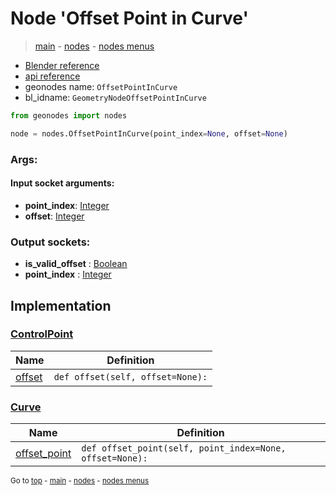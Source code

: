 # Node 'Offset Point in Curve'

> [main](../structure.md) - [nodes](nodes.md) - [nodes menus](nodes_menus.md)

- [Blender reference](https://docs.blender.org/manual/en/latest/modeling/geometry_nodes/curve_topology/offset_point_in_curve.html)
- [api reference](https://docs.blender.org/api/current/bpy.types.GeometryNodeOffsetPointInCurve.html)
- geonodes name: `OffsetPointInCurve`
- bl_idname: `GeometryNodeOffsetPointInCurve`

```python
from geonodes import nodes

node = nodes.OffsetPointInCurve(point_index=None, offset=None)
```

### Args:

#### Input socket arguments:

- **point_index**: [Integer](Integer.md)
- **offset**: [Integer](Integer.md)

### Output sockets:

- **is_valid_offset** : [Boolean](Boolean.md)
- **point_index** : [Integer](Integer.md)

## Implementation

### [ControlPoint](ControlPoint.md)

| Name | Definition |
|------|------------|
 | [offset](ControlPoint.md#offset) | `def offset(self, offset=None):` |

### [Curve](Curve.md)

| Name | Definition |
|------|------------|
 | [offset_point](Curve.md#offset_point) | `def offset_point(self, point_index=None, offset=None):` |

<sub>Go to [top](#node-Offset-Point-in-Curve) - [main](../structure.md) - [nodes](nodes.md) - [nodes menus](nodes_menus.md)</sub>

